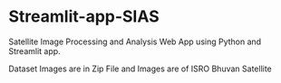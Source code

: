 # Streamlit-app-SIAS
Satellite Image Processing and  Analysis Web App using Python and Streamlit app.

Dataset Images are in Zip File and Images are of ISRO Bhuvan Satellite
